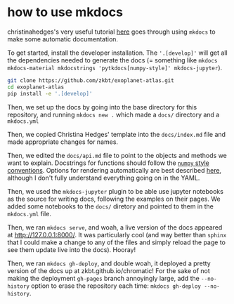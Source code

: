 # how to use mkdocs

christinahedges's very useful tutorial [here](https://christinahedges.github.io/astronomy_workflow/notebooks/3.0-building/mkdocs.html) goes through using `mkdocs` to make some automatic documentation.

To get started, install the developer installation. The `'.[develop]'` will get all the dependencies needed to generate the docs (= something like `mkdocs mkdocs-material mkdocstrings 'pytkdocs[numpy-style]' mkdocs-jupyter`).
```bash
git clone https://github.com/zkbt/exoplanet-atlas.git
cd exoplanet-atlas
pip install -e '.[develop]'
```

Then, we set up the docs by going into the base directory for this repository, and running
`mkdocs new .`
which made a `docs/` directory and a `mkdocs.yml`

Then, we copied Christina Hedges' template into the `docs/index.md` file and made appropriate changes for names.

Then, we edited the `docs/api.md` file to point to the objects and methods we want to explain. Docstrings for functions should follow the [`numpy` style conventions](https://numpydoc.readthedocs.io/en/latest/format.html). Options for rendering automatically are best described [here](https://mkdocstrings.github.io/python/usage/), although I don't fully understand everything going on in the YAML.

Then, we used the `mkdocs-jupyter` plugin to be able use jupyter notebooks as the source for writing docs, following the examples on their pages. We added some notebooks to the `docs/` diretory and pointed to them in the `mkdocs.yml` file.

Then, we ran `mkdocs serve`, and woah, a live version of the docs appeared at http://127.0.0.1:8000/. It was particularly cool (and way better than `sphinx` that I could make a change to any of the files and simply reload the page to see them update live into the docs). Hooray!

Then, we ran `mkdocs gh-deploy`, and double woah, it deployed a pretty version of the docs up at zkbt.github.io/chromatic! For the sake of not making the deployment `gh-pages` branch annoyingly large, add the `--no-history` option to erase the repository each time: `mkdocs gh-deploy --no-history`.
